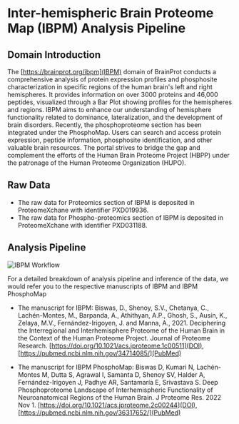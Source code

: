 # Inter-hemispheric Brain Proteome Map (IBPM) Analysis Pipeline

## Domain Introduction
The [https://brainprot.org/ibpm](IBPM) domain of BrainProt conducts a comprehensive analysis of protein expression profiles and phosphosite characterization in specific regions of the human brain's left and right hemispheres. It provides information on over 3000 proteins and 46,000 peptides, visualized through a Bar Plot showing profiles for the hemispheres and regions. IBPM aims to enhance our understanding of hemisphere functionality related to dominance, lateralization, and the development of brain disorders. Recently, the phosphoproteome section has been integrated under the PhosphoMap. Users can search and access protein expression, peptide information, phosphosite identification, and other valuable brain resources. The portal strives to bridge the gap and complement the efforts of the Human Brain Proteome Project (HBPP) under the patronage of the Human Proteome Organization (HUPO).

## Raw Data

- The raw data for Proteomics section of IBPM is deposited in ProteomeXchane with identifier PXD019936.
- The raw data for Phospho-proteomics section of IBPM is deposited in ProteomeXchane with identifier PXD031188.

## Analysis Pipeline

![IBPM Workflow](IBPM_Analysis_Workflow.png)

For a detailed breakdown of analysis pipeline and inference of the data, we would refer you to the respective manuscripts of IBPM and IBPM PhosphoMap

- The manuscript for IBPM: Biswas, D., Shenoy, S.V., Chetanya, C., Lachén-Montes, M., Barpanda, A., Athithyan, A.P., Ghosh, S., Ausín, K., Zelaya, M.V., Fernández-Irigoyen, J. and Manna, A., 2021. Deciphering the Interregional and Interhemisphere Proteome of the Human Brain in the Context of the Human Proteome Project. Journal of Proteome Research. [https://doi.org/10.1021/acs.jproteome.1c00511](DOI), [https://pubmed.ncbi.nlm.nih.gov/34714085/](PubMed)

- The manuscript for IBPM PhosphoMap: Biswas D, Kumari N, Lachén-Montes M, Dutta S, Agrawal I, Samanta D, Shenoy SV, Halder A, Fernández-Irigoyen J, Padhye AR, Santamaría E, Srivastava S. Deep Phosphoproteome Landscape of Interhemispheric Functionality of Neuroanatomical Regions of the Human Brain. J Proteome Res. 2022 Nov 1. [https://doi.org/10.1021/acs.jproteome.2c00244](DOI), [https://pubmed.ncbi.nlm.nih.gov/36317652/](PubMed)

